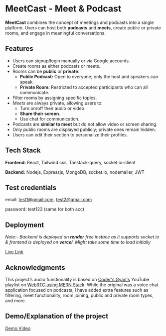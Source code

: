 
# MeetCast - Meet & Podcast

**MeetCast** combines the concept of meetings and podcasts into a single platform. Users can host both **podcasts** and **meets**, create public or private rooms, and engage in meaningful conversations.

## Features
- Users can signup/login manually or via Google accounts.
- Create rooms as either podcasts or meets.
- Rooms can be **public** or **private**:
     - **Public Podcast:** Open to everyone; only the host and speakers can speak.
    - **Private Room:** Restricted to accepted participants who can all communicate.
- Filter rooms by assigning specific topics.
- *Meets* are always private, allowing users to:
    - Turn on/off their audio or video.
    - **Share their screen**.
    - Use chat for communication.
- Podcasts are **similar to meet** but do not allow video or screen sharing.
- Only public rooms are displayed publicly; private ones remain hidden.
- Users can edit their section to personalize their profiles.

## Tech Stack

**Frontend:** React, Tailwind css, Tanstack-query, socket.io-client

**Backend:** Nodejs, Expressjs, MongoDB, socket.io, nodemailer, JWT

## Test credentials

email: test1@gmail.com, test2@gmail.com

password: test123 (same for both acc)

## Deployment

*Note:- Backend is deployed on **render** free instace as it supports socket.io & frontend is deployed on **vercel**. Might take some time to load initially*

[Live Link](https://meet-cast.vercel.app/)

## Acknowledgments

This project’s audio functionality is based on [Coder's Gyan's](https://www.youtube.com/@CodersGyan) YouTube playlist on [WebRTC using MERN Stack](https://www.youtube.com/playlist?list=PLXQpH_kZIxTVz45ifrI_gOqpo7AmdaHRp). While the original was a voice chat application focused on podcasts, I have added extra features such as filtering, meet functionality, room joining, public and private room types, and more.

## Demo/Explanation of the project

[Demo Video](https://www.youtube.com/watch?v=YaDY0iMUnYc)






